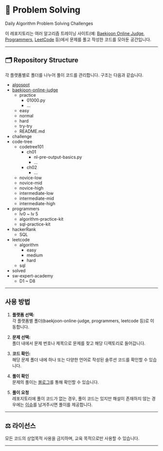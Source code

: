 # 📆 Problem Solving

Daily Algorithm Problem Solving Challenges

이 레포지토리는 여러 알고리즘 트레이닝 사이트(예: [Baekjoon Online Judge](https://www.acmicpc.net/), [Programmers](https://programmers.co.kr/), [LeetCode](https://leetcode.com/) 등)에서 문제를 풀고 작성한 코드를 모아둔 공간입니다.

---

## 🗂️ Repository Structure

각 플랫폼별로 폴더를 나누어 풀이 코드를 관리합니다. 구조는 다음과 같습니다.

- [algospot](https://github.com/rogi-rogi/problem-solving/tree/main/algospot)
- [baekjoon-online-judge](https://github.com/rogi-rogi/problem-solving/tree/main/https://github.com/rogi-rogi/problem-solving/tree/main/baekjoon-online-judge)
  - practice
    - 01000.py
    - ...
  - easy
  - normal
  - hard
  - try-try
  - README.md
- challenge
- code-tree
  - codetree101
    - ch01
      - nl-pre-output-basics.py
      - ...
    - ch02
      - ...
  - novice-low
  - novice-mid
  - novice-high
  - intermediate-low
  - intermediate-mid
  - intermediate-high
- programmers
  - lv0 ~ lv 5
  - algorithm-practice-kit
  - sql-practice-kit
- hackerRank
  -  SQL
- leetcode
  - algorithm 
    - easy
    - medium
    - hard
  - sql
- solved
- sw-expert-academy
  - D1 ~ D8

---

## 사용 방법

1. **플랫폼 선택:**  
   각 플랫폼별 폴더(baekjoon-online-judge, programmers, leetcode 등)로 이동합니다.

2. **문제 선택:**  
   폴더 내에서 문제 번호나 제목으로 문제를 찾고 해당 디렉토리로 들어갑니다.

3. **코드 확인:**  
   해당 문제 폴더 내에 하나 또는 다양한 언어로 작성된 솔루션 코드를 확인할 수 있습니다.

4. **풀이 확인**  
   문제의 풀이는 [블로그](https://kyr-db.tistory.com/)를 통해 확인할 수 있습니다.

5. **풀이 요청**  
   레포지토리에 풀이 코드가 없는 경우, 풀이 코드는 있지만 해설이 존재하지 않는 경우에는 [이슈](https://github.com/rogi-rogi/problem-solving/issues)를 남겨주시면 풀이를 제공합니다.  

---

## ⚖️ 라이선스
모든 코드의 상업목적 사용을 금지하며, 교육 목적으로만 사용할 수 있습니다.

---